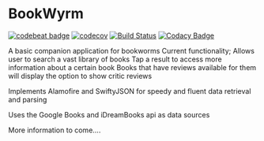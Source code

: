 # BookWyrm

[![codebeat badge](https://codebeat.co/badges/8275d8df-0444-4b47-b134-5f081dfc7c18)](https://codebeat.co/projects/github-com-zamo22-bookwyrm-develop) [![codecov](https://codecov.io/gh/Zamo22/BookWyrm/branch/develop/graph/badge.svg)](https://codecov.io/gh/Zamo22/BookWyrm) [![Build Status](https://app.bitrise.io/app/df34b9a35b9f6f07/status.svg?token=a03LtFXbiPc4cR8VzDpqmw&branch=develop)](https://app.bitrise.io/app/df34b9a35b9f6f07) [![Codacy Badge](https://api.codacy.com/project/badge/Grade/649ba797436e45c397a22621559b5767)](https://app.codacy.com/app/Zamo22/BookWyrm?utm_source=github.com&utm_medium=referral&utm_content=Zamo22/BookWyrm&utm_campaign=Badge_Grade_Dashboard)

A basic companion application for bookworms
Current functionality;
Allows user to search a vast library of books
Tap a result to access more information about a certain book
Books that have reviews available for them will display the option to show critic reviews

Implements Alamofire and SwiftyJSON for speedy and fluent data retrieval and parsing

Uses the Google Books and iDreamBooks api as data sources

More information to come....
